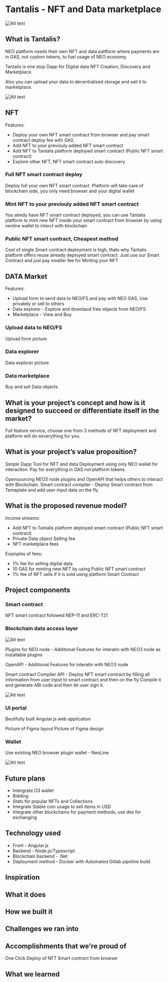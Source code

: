 


# Tantalis - NFT and Data marketplace

![Alt text](https://github.com/Team11-Latvia/tantalis-neo3-nft-and-data-dapp/blob/master/media/logo.svg)

## What is Tantalis?

NEO platform needs their own NFT and data paltform where payments are in GAS, not custom tokens, to fuel usage of NEO economy.

Tantalis is one stop Dapp for Digital data NFT Creation, Discovery and Marketplace.

Also you can upload your data to decentralized storage and sell it to marketplace.

![Alt text](https://github.com/Team11-Latvia/tantalis-neo3-nft-and-data-dapp/blob/master/media/screen-1.png)


## NFT 

Features:
- Deploy your own NFT smart contract from browser and pay smart contract deploy fee with GAS
- Add NFT to your previouly added NFT smart contract 
- Add NFT to Tantalis platform deployed smart contract (Public NFT smart contract)
- Explore other NFT, NFT smart contract auto discovery 


### Full NFT smart contract deploy

Deploy full your own NFT smart contract. Platform will take care of blockchain side, you only need browser and your digital wallet


### Mint NFT to your previouly added NFT smart contract 

You alredy have NFT smart contract deployed, you can use Tantalis platform to mint new NFT inside your smart contract from browser by using neoline wallet to interct with blockchain


### Public NFT smart contract, Cheapest method

Cost of single Smart contract deployment is high, thats why Tantalis platform offers reuse already deployed smart contract.
Just use our Smart Contract and just pay smaller fee for Minting your NFT


## DATA Market

Features:
- Upload form to send data to NEO/FS and pay with NEO GAS, Use privately or sell to others
- Data explorer - Explore and downlaod free objects from NEO/FS
- Marketplace - View and Buy 

### Upload data to NEO/FS

Upload form picture

### Data explorer

Data explorer picture

### Data marketplace

Buy and sell Data objects


## What is your project’s concept and how is it designed to succeed or differentiate itself in the market?

Full feature service, choose one from 3 methods of NFT deployment and platform will do eeverything for you.


## What is your project’s value proposition?

Simple Dapp Tool for NFT and data Deployment using only NEO wallet for interaction. 
Pay for everything in GAS not platform tokens.

Opensourcing NEO3 node plugins and OpenAPI that helps others to interact with Blockchain.
Smart contract compiler - Deploy Smart contract from Temaplate and add user input data on the fly.


## What is the proposed revenue model?

Income streams:
- Add NFT to Tantalis platform deployed smart contract (Public NFT smart contract)
- Private Data object Selling fee
- NFT marketplace fees

Examples of fees:
- 1% fee for selling digital data 
- 10 GAS for minting new NFT by using Public NFT smart contract
- 1% fee of NFT sells if it is sold using platform Smart Contract


## Project components

### Smart contract

NFT smart contract followed NEP-11 and ERC-721

### Blockchain data access layer

![Alt text](https://github.com/Team11-Latvia/tantalis-neo3-nft-and-data-dapp/blob/master/media/graph-1.jpg)

Plugins for NEO node - Additional Features for interatin with NEO3 node as installable plugins

OpenAPI - Additional Features for interatin with NEO3 node

Smart contract Compiler API - Deploy NFT smart contract by filling all information from user input to smart contract and then on the fly Compile it and generate ABI code and then let user sign it.


![Alt text](https://github.com/Team11-Latvia/tantalis-neo3-nft-and-data-dapp/blob/master/media/graph-2.jpg)


### UI portal

Beutifully built Angular.js web application 

Picture of Figma layout
Picture of Figma design

### Wallet

Use existing NEO browser plugin wallet - NeoLine

![Alt text](https://github.com/Team11-Latvia/tantalis-neo3-nft-and-data-dapp/blob/master/media/screen-3.png)

## Future plans

- Intergrate O3 wallet
- Bidding 
- Stats for popular NFTs and Collections
- Integrate Stable coin usage to sell items in USD
- Integrate other blockchains for payment methods, use dex for exchanging

## Technology used

- Front - Angular.js
- Backend - Node.js/Typescript
- Blockchain backend - .Net
- Deployment method - Docker with Automated Gitlab pipeline build


## Inspiration

## What it does

## How we built it

## Challenges we ran into

## Accomplishments that we're proud of

One Click Deploy of NFT Smart contract from browser

## What we learned


